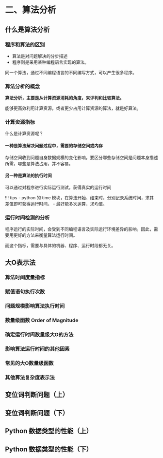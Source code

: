 # 二、算法分析

## 什么是算法分析
### 程序和算法的区别
- 算法是对问题解决的分步描述
- 程序则是采用某种编程语言实现的算法。

同一个算法，通过不同编程语言的不同编写方式，可以产生很多程序。

### 算法分析的概念
**算法分析，主要是从计算资源消耗的角度，来评判和比较算法。**

能够更高效利用计算资源，或者更少占用计算资源的算法，就是好算法。

### 计算资源指标
什么是计算资源呢？
#### 一种是算法解决问题过程中，需要的**存储空间**或内存

存储空间收到问题自身数据规模的变化影响，要区分哪些存储空间是问题本身描述所需，哪些是算法占用，并不容易。
#### 另一种是算法的**执行时间**

可以通过对程序进行实际运行测试，获得真实的运行时间

!!! tips
    - python 的 time 模块，在算法开始、结束时，分别记录系统时间，求其差值即可获得运行时间。
    - 最好能多次运算，求均值。

### 运行时间检测的分析
程序运行的实际时间，会受到不同编程语言及实际运行环境差异的影响。因此，需要用更好的方法来衡量算法运行时间。

而这个指标，需要与具体的机器、程序、运行时段都无关。

## 大O表示法 
### 算法时间度量指标
### 赋值语句执行次数
### 问题规模影响算法执行时间
### 数量级函数 Order of Magnitude
### 确定运行时间数量级大O的方法
### 影响算法运行时间的其他因素
### 常见的大O数量级函数
### 其他算法复杂度表示法

## 变位词判断问题（上）
## 变位词判断问题（下）
## Python 数据类型的性能（上）
## Python 数据类型的性能（下）